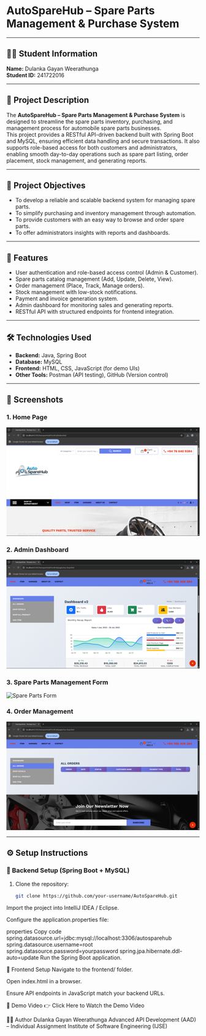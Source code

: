 # AutoSpareHub – Spare Parts Management & Purchase System

---

## 👨‍🎓 Student Information
**Name:** Dulanka Gayan Weerathunga  
**Student ID:** 241722016  

---

## 📌 Project Description
The **AutoSpareHub – Spare Parts Management & Purchase System** is designed to streamline the spare parts inventory, purchasing, and management process for automobile spare parts businesses.  
This project provides a RESTful API-driven backend built with Spring Boot and MySQL, ensuring efficient data handling and secure transactions. It also supports role-based access for both customers and administrators, enabling smooth day-to-day operations such as spare part listing, order placement, stock management, and generating reports.  

---

## 🎯 Project Objectives
- To develop a reliable and scalable backend system for managing spare parts.  
- To simplify purchasing and inventory management through automation.  
- To provide customers with an easy way to browse and order spare parts.  
- To offer administrators insights with reports and dashboards.  

---

## 🚀 Features
- User authentication and role-based access control (Admin & Customer).  
- Spare parts catalog management (Add, Update, Delete, View).  
- Order management (Place, Track, Manage orders).  
- Stock management with low-stock notifications.  
- Payment and invoice generation system.  
- Admin dashboard for monitoring sales and generating reports.  
- RESTful API with structured endpoints for frontend integration.  

---

## 🛠️ Technologies Used
- **Backend:** Java, Spring Boot  
- **Database:** MySQL  
- **Frontend:** HTML, CSS, JavaScript (for demo UIs)  
- **Other Tools:** Postman (API testing), GitHub (Version control)  

---

## 📸 Screenshots
### 1. Home Page  
![Home Page](https://github.com/Dulanka123/Autosparehub/blob/8333a9fb0dcdb30366205153ca8f6f7a49ef9b8a/Screenshot%202025-09-21%20225556.png)

### 2. Admin Dashboard  
![Dashboard](https://github.com/Dulanka123/Autosparehub/blob/92b0c89b41b626e2a80ad3ce680c7fc4119dde98/Screenshot%202025-09-21%20225847.png)

### 3. Spare Parts Management Form  
![Spare Parts Form](screenshots/spareparts_form.png)

### 4. Order Management  
![Order Management](https://github.com/Dulanka123/Autosparehub/blob/43ab6ebc8940ae9f12c0fbc7af78bf78b24174a1/Screenshot%202025-09-21%20225910.png)

---

## ⚙️ Setup Instructions

### 🔹 Backend Setup (Spring Boot + MySQL)
1. Clone the repository:  
   ```bash
   git clone https://github.com/your-username/AutoSpareHub.git
Import the project into IntelliJ IDEA / Eclipse.

Configure the application.properties file:

properties
Copy code
spring.datasource.url=jdbc:mysql://localhost:3306/autosparehub
spring.datasource.username=root
spring.datasource.password=yourpassword
spring.jpa.hibernate.ddl-auto=update
Run the Spring Boot application.

🔹 Frontend Setup
Navigate to the frontend/ folder.

Open index.html in a browser.

Ensure API endpoints in JavaScript match your backend URLs.

🎥 Demo Video
👉 Click Here to Watch the Demo Video

👨‍💻 Author
Dulanka Gayan Weerathunga
Advanced API Development (AAD) – Individual Assignment
Institute of Software Engineering (IJSE)

